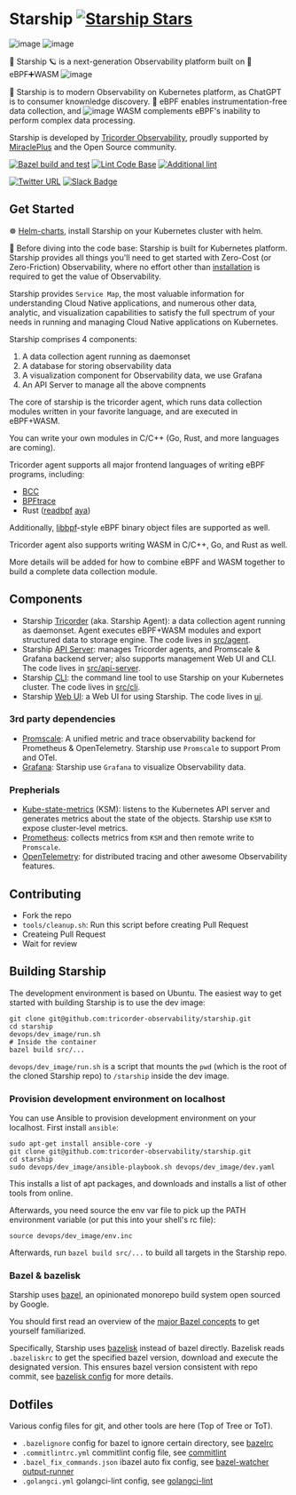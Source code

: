 # Starship [![Starship Stars](https://img.shields.io/github/stars/tricorder-observability/starship.svg?style=social&label=Star&maxAge=2592000)](https://github.com/tricorder-observability/starship/stargazers/)

![image](https://user-images.githubusercontent.com/112656580/219543149-2e2bbebc-1891-4dcb-ba66-0f8b7f1bcd68.png)
![image](https://user-images.githubusercontent.com/112656580/219542981-5a4e5fb1-0603-4c0b-91e2-c94c36a92c0b.png)

🖖 Starship 🪐 is a next-generation Observability platform built on 🐝 eBPF➕WASM ![image](https://user-images.githubusercontent.com/112656580/219543881-046af389-ca10-4dda-b79a-a60088a1220a.png)

🚀 Starship is to modern Observability on Kubernetes platform, as ChatGPT is
to consumer knownledge discovery.
🐝 eBPF enables instrumentation-free data collection, and ![image](https://user-images.githubusercontent.com/112656580/219543881-046af389-ca10-4dda-b79a-a60088a1220a.png) WASM complements eBPF's
inability to perform complex data processing.

Starship is developed by [Tricorder Observability](https://tricorder.dev/),
proudly supported by [MiraclePlus](https://www.miracleplus.com/) and the Open Source
community.

[![Bazel build and test](https://github.com/tricorder-observability/starship/actions/workflows/build-and-test.yml/badge.svg?event=pull_request)](https://github.com/tricorder-observability/starship/actions/workflows/build-and-test.yml)
[![Lint Code Base](https://github.com/tricorder-observability/starship/actions/workflows/super-linter.yaml/badge.svg?event=pull_request)](https://github.com/tricorder-observability/starship/actions/workflows/super-linter.yaml)
[![Additional lint](https://github.com/tricorder-observability/starship/actions/workflows/additional_lint.yml/badge.svg?event=pull_request)](https://github.com/tricorder-observability/starship/actions/workflows/additional_lint.yml)

[![Twitter URL](https://img.shields.io/twitter/url/https/twitter.com/bukotsunikki.svg?style=plastic&label=Follow%20%40tricorder_o11y)](https://twitter.com/tricorder_o11y)
[![Slack Badge](https://img.shields.io/badge/Slack-4A154B?logo=slack&logoColor=fff&style=plastic&label=Join%20Tricorder)](https://join.slack.com/t/tricorderobse-mfl6648/shared_invite/zt-1oxqtq793-rRA03FN1YuyCiQrN_TrZoQ)

## Get Started

☸️ [Helm-charts](https://github.com/tricorder-observability/helm-charts), install Starship
on your Kubernetes cluster with helm.

🤿 Before diving into the code base:
Starship is built for Kubernetes platform. Starship provides all things you'll need to
get started with Zero-Cost (or Zero-Friction) Observability,
where no effort other than [installation](https://tricorder-observability.github.io/helm-charts/)
is required to get the value of Observability.

Starship provides `Service Map`, the most valuable information
for understanding Cloud Native applications,
and numerous other data, analytic, and
visualization capabilities to satisfy
the full spectrum of your needs in running
and managing Cloud Native applications
on Kubernetes.

Starship comprises 4 components:
1. A data collection agent running as daemonset
2. A database for storing observability data
3. A visualization component for Observability data,
   we use Grafana
4. An API Server to manage all the above compnents

The core of starship is the tricorder agent,
which runs data collection modules written in
your favorite language, and are executed in eBPF+WASM.

You can write your own modules in
C/C++ (Go, Rust, and more languages are coming).

Tricorder agent supports all major frontend languages
of writing eBPF programs, including:
* [BCC](https://github.com/iovisor/bcc)
* [BPFtrace](https://github.com/iovisor/bpftrace)
* Rust ([readbpf](https://github.com/foniod/redbpf) [aya](https://github.com/aya-rs/aya))

Additionally, [libbpf](https://github.com/libbpf/libbpf)-style eBPF binary object files
are supported as well.

Tricorder agent also supports writing WASM in C/C++, Go, and Rust as well.

More details will be added for how to combine eBPF and WASM
together to build a complete data collection module.

## Components

* Starship [Tricorder](src/agent) (aka. Starship Agent):
  a data collection agent running as daemonset. Agent executes eBPF+WASM modules and export structured data to storage engine.
  The code lives in [src/agent](src/agent).
* Starship [API Server](src/api-server):
  manages Tricorder agents, and Promscale & Grafana backend server; also supports management Web UI and CLI.
  The code lives in [src/api-server](src/api-server).
* Starship [CLI](src/cli): the command line tool to use
  Starship on your Kubernetes cluster. The code lives in [src/cli](src/cli).
* Starship [Web UI](ui): a Web UI for using Starship.
  The code lives in [ui](ui).

### 3rd party dependencies

* [Promscale](https://github.com/timescale/promscale): A unified metric and trace observability backend for Prometheus & OpenTelemetry.
  Starship use `Promscale` to support Prom and OTel.
* [Grafana](https://github.com/grafana/grafana): Starship use `Grafana` to visualize Observability data.

### Prepherials

* [Kube-state-metrics](https://github.com/kubernetes/kube-state-metrics) (KSM): listens to the Kubernetes API server
  and generates metrics about the state of the objects. Starship use `KSM` to expose cluster-level metrics.
* [Prometheus](https://github.com/prometheus/prometheus): collects metrics from `KSM` and then remote write to `Promscale`.
* [OpenTelemetry](https://github.com/open-telemetry): for distributed tracing and other awesome Observability features.

## Contributing

- Fork the repo
- `tools/cleanup.sh`: Run this script before creating Pull Request
- Createing Pull Request
- Wait for review

## Building Starship

The development environment is based on Ubuntu.
The easiest way to get started with building Starship is to use the dev image:

```
git clone git@github.com:tricorder-observability/starship.git
cd starship
devops/dev_image/run.sh
# Inside the container
bazel build src/...
```

`devops/dev_image/run.sh` is a script that mounts the `pwd` (which is the root
of the cloned Starship repo) to `/starship` inside the dev image.

### Provision development environment on localhost
You can use Ansible to provision development environment on your localhost.
First install `ansible`:

```
sudo apt-get install ansible-core -y
git clone git@github.com:tricorder-observability/starship.git
cd starship
sudo devops/dev_image/ansible-playbook.sh devops/dev_image/dev.yaml
```

This installs a list of apt packages, and downloads and installs a list of other
tools from online.

Afterwards, you need source the env var file to pick up the PATH environment
variable (or put this into your shell's rc file):
```
source devops/dev_image/env.inc
```

Afterwards, run `bazel build src/...` to build all targets in the Starship repo.

### Bazel & bazelisk

Starship uses [bazel](https://bazel.build/), an opinionated monorepo build
system open sourced by Google.

You should first read an overview of the
[major Bazel concepts](https://bazel.build/concepts/build-ref)
to get yourself familiarized.

Specifically, Starship uses [bazelisk](https://github.com/bazelbuild/bazelisk)
instead of bazel directly. Bazelisk reads `.bazeliskrc` to get the specified
bazel version, download and execute the designated version. This ensures bazel
version consistent with repo commit, see [bazelisk config](
https://github.com/bazelbuild/bazelisk#how-does-bazelisk-know-which-bazel-version-to-run)
for more details.

## Dotfiles

Various config files for git, and other tools are here (Top of Tree or ToT).

* `.bazelignore` config for bazel to ignore certain directory, see [bazelrc](https://bazel.build/run/bazelrc)
* `.commitlintrc.yml` commitlint config file, see [commitlint](https://github.com/conventional-changelog/commitlint)
* `.bazel_fix_commands.json` ibazel auto fix config, see [bazel-watcher output-runner](https://github.com/bazelbuild/bazel-watcher#output-runner)
* `.golangci.yml` golangci-lint config, see [golangci-lint](https://github.com/golangci/golangci-lint)
